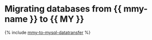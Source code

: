 # Migrating databases from {{ mmy-name }} to {{ MY }}

{% include [mmy-to-mysql-datatransfer](../../_includes/tutorials/mmy-to-mysql-datatransfer.md) %}

